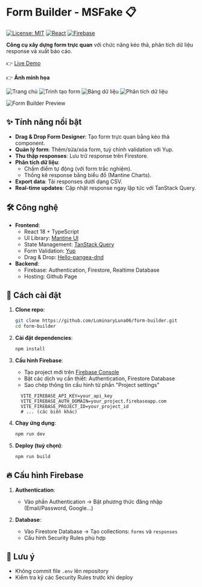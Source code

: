 # Form Builder - MSFake 📋

[![License: MIT](https://img.shields.io/badge/License-MIT-blue.svg)](LICENSE)
[![React](https://img.shields.io/badge/React-Latest-%2361DAFB?logo=react)](https://react.dev/)
[![Firebase](https://img.shields.io/badge/Firebase-Latest-%23FFCA28?logo=firebase)](https://firebase.google.com/)

**Công cụ xây dựng form trực quan** với chức năng kéo thả, phân tích dữ liệu response và xuất báo cáo.

👉 [Live Demo](https://luminaryluna06.github.io/form-builder/)

👉 **Ảnh minh họa**

![Trang chủ](https://github.com/user-attachments/assets/9fb37eff-5349-4b05-bc88-2c495d44bc5d)
![Trình tạo form](https://github.com/user-attachments/assets/45275dc7-7bd1-42b1-905f-ba970a463d62)
![Bảng dữ liệu](https://github.com/user-attachments/assets/febab55b-cef5-4789-97fd-54158edc24ca)
![Phân tích dữ liệu](https://github.com/user-attachments/assets/92f778e7-f75c-4226-9cba-47e07adb2eeb)

![Form Builder Preview](link_ảnh_preview.gif)

## ✨ Tính năng nổi bật

- **Drag & Drop Form Designer**: Tạo form trực quan bằng kéo thả component.
- **Quản lý form**: Thêm/sửa/xóa form, tuỳ chỉnh validation với Yup.
- **Thu thập responses**: Lưu trữ response trên Firestore.
- **Phân tích dữ liệu**:
  - Chấm điểm tự động (với form trắc nghiệm).
  - Thống kê response bằng biểu đồ (Mantine Charts).
- **Export data**: Tải responses dưới dạng CSV.
- **Real-time updates**: Cập nhật response ngay lập tức với TanStack Query.

## 🛠 Công nghệ

- **Frontend**:
  - React 18 + TypeScript
  - UI Library: [Mantine UI](https://mantine.dev/)
  - State Management: [TanStack Query](https://tanstack.com/query/latest)
  - Form Validation: [Yup](https://www.npmjs.com/package/yup)
  - Drag & Drop: [Hello-pangea-dnd](https://github.com/hello-pangea/dnd)
- **Backend**:
  - Firebase: Authentication, Firestore, Realtime Database
  - Hosting: Github Page

## 🚀 Cách cài đặt

1. **Clone repo**:

   ```bash
   git clone https://github.com/LuminaryLuna06/form-builder.git
   cd form-builder
   ```

2. **Cài đặt dependencies**:

   ```bash
   npm install
   ```

3. **Cấu hình Firebase**:

   - Tạo project mới trên [Firebase Console](https://console.firebase.google.com/)
   - Bật các dịch vụ cần thiết: Authentication, Firestore Database
   - Sao chép thông tin cấu hình từ phần "Project settings"

   ```env
     VITE_FIREBASE_API_KEY=your_api_key
     VITE_FIREBASE_AUTH_DOMAIN=your_project.firebaseapp.com
     VITE_FIREBASE_PROJECT_ID=your_project_id
     # ... (các biến khác)
   ```

4. **Chạy ứng dụng**:

   ```bash
   npm run dev
   ```

5. **Deploy (tuỳ chọn)**:
   ```bash
   npm run build
   ```

## 🔥 Cấu hình Firebase

1. **Authentication**:

   - Vào phần Authentication → Bật phương thức đăng nhập (Email/Password, Google...)

2. **Database**:
   - Vào Firestore Database → Tạo collections: `forms` và `responses`
   - Cấu hình Security Rules phù hợp

## 📌 Lưu ý

- Không commit file `.env` lên repository
- Kiểm tra kỹ các Security Rules trước khi deploy